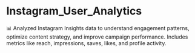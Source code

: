 # Instagram_User_Analytics
📊 Analyzed Instagram Insights data to understand engagement patterns, optimize content strategy, and improve campaign performance. Includes metrics like reach, impressions, saves, likes, and profile activity.
